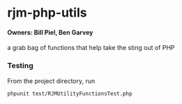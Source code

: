 rjm-php-utils
=============

#### Owners: Bill Piel, Ben Garvey

a grab bag of functions that help take the sting out of PHP

### Testing ###

From the project directory, run

    phpunit test/RJMUtilityFunctionsTest.php
